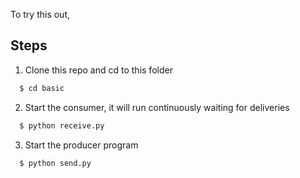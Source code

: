 To try this out,

## Steps

1.  Clone this repo and cd to this folder
  ```bash
    $ cd basic
  ```
2. Start the consumer, it will run continuously waiting for deliveries
  ```bash
    $ python receive.py
  ```
3. Start the producer program
  ```bash
    $ python send.py
  ```